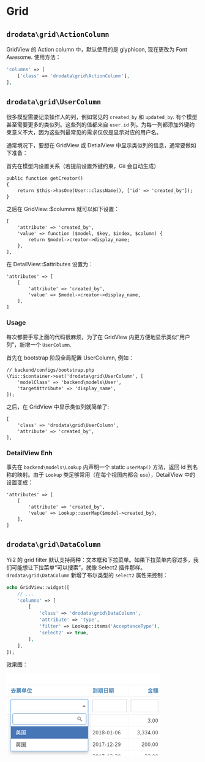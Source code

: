 # Grid

## `drodata\grid\ActionColumn`

GridView 的 Action column 中，默认使用的是 glyphicon, 现在更改为 Font Awesome. 使用方法：

```php
'columns' => [
    ['class' => 'drodata\grid\ActionColumn'],
],
```

## `drodata\grid\UserColumn`

很多模型需要记录操作人的列，例如常见的 `created_by` 和 `updated_by`. 有个模型甚至需要更多的类似列。这些列的值都来自 `user.id` 列。为每一列都添加外键约束意义不大，因为这些列最常见的需求仅仅是显示对应的用户名。

通常境况下，要想在 GridView 或 DetialView 中显示类似列的信息，通常要做如下准备：

首先在模型内设置关系（若提前设置外键约束，Gii 会自动生成）

    public function getCreator()
    {
        return $this->hasOne(User::className(), ['id' => 'created_by']);
    }

之后在 GridView::$columns 就可以如下设置：

    [
        'attribute' => 'created_by',
        'value' => function ($model, $key, $index, $column) {
            return $model->creator->display_name;
        },
    ],

在 DetailView::$attributes 设置为：

    'attributes' => [
        [
            'attribute' => 'created_by',
            'value' => $model->creator->display_name,
        ],
    ]

### Usage

每次都要手写上面的代码很麻烦，为了在 GridView 内更方便地显示类似“用户列”，新增一个 `UserColumn`.

首先在 bootstrap 阶段全局配置 UserColumn, 例如：

    // backend/configs/bootstrap.php
    \Yii::$container->set('drodata\grid\UserColumn', [
        'modelClass' => 'backend\models\User',
        'targetAttribute' => 'display_name',
    ]);

之后，在 GridView 中显示类似列就简单了:

    [
        'class' => 'drodata\grid\UserColumn',
        'attribute' => 'created_by',
    ],

### DetailView Enh

事先在 `backend\models\Lookup` 内声明一个 static `userMap()` 方法，返回 id 到名称的映射。由于 `Lookup` 类足够常用（在每个视图内都会 `use`），DetailView 中的设置变成：

    'attributes' => [
        [
            'attribute' => 'created_by',
            'value' => Lookup::userMap($model->created_by),
        ],
    ]


## `drodata\grid\DataColumn`

Yii2 的 grid filter 默认支持两种：文本框和下拉菜单。如果下拉菜单内容过多，我们可能想让下拉菜单“可以搜索”，就像 Select2 插件那样。`drodata\grid\DataColumn` 新增了布尔类型的 `select2` 属性来控制：

```php
echo GridView::widget([
    // ...
    'columns' => [
        [
            'class' => 'drodata\grid\DataColumn',
            'attribute' => 'type',
            'filter' => Lookup::items('AcceptanceType'),
            'select2' => true,
        ],
    ],
]);
```
效果图：

![](images/select2-grid-filter.png)
